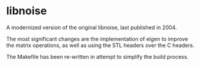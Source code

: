 # libnoise
A modernized version of the original libnoise, last published in 2004.

The most significant changes are the implementation of eigen to improve the matrix operations, as well as using the STL headers 
over the C headers.  

The Makefile has been re-written in attempt to simplify the build process.
